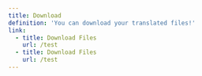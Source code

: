 ```yaml
---
title: Download
definition: 'You can download your translated files!'
link:
  - title: Download Files
    url: /test
  - title: Download Files
    url: /test
---
```



